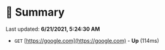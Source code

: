 # 📖 Summary
Last updated: **6/21/2021, 5:24:30 AM**

- `GET` [https://google.com](https://google.com) - **Up** (114ms)
